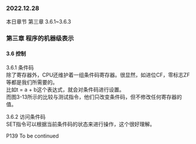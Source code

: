 ### 2022.12.28
本日章节 第三章 3.6.1~3.6.3

### 第三章 程序的机器级表示    
#### 3.6 控制  
3.6.1 条件码  
除了寄存器外，CPU还维护着一组条件码寄存器。很显然，如进位CF，零标志ZF等都是我们所需要的。  
比如t = a + b这个表达式，就会对条件码进行设置。  
而图3-13所示的比较与测试指令，他们只改变条件码，但不修改任何寄存器的值。  

3.6.2  访问条件码  
SET指令可以根据当前条件码的状态来进行操作，这个很好理解。  

P139 To be continued